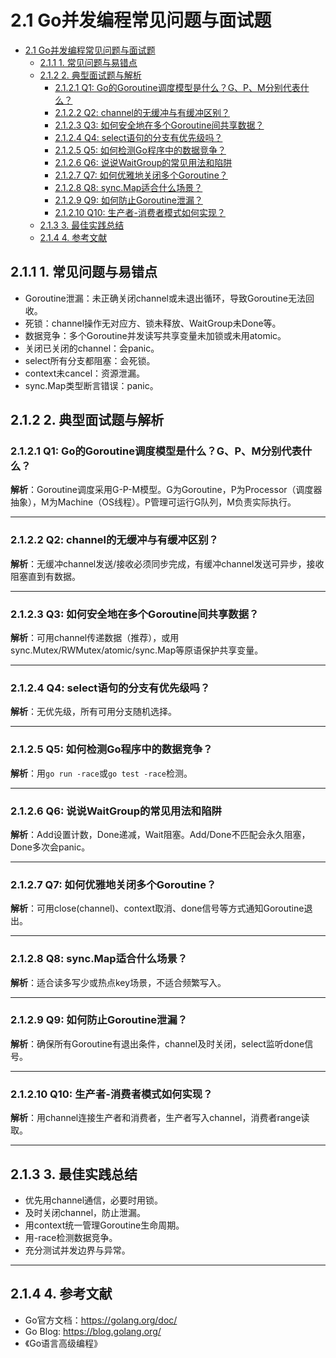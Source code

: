 ﻿# 2.1 Go并发编程常见问题与面试题

<!-- TOC START -->
- [2.1 Go并发编程常见问题与面试题](#21-go并发编程常见问题与面试题)
  - [2.1.1 1. 常见问题与易错点](#211-1-常见问题与易错点)
  - [2.1.2 2. 典型面试题与解析](#212-2-典型面试题与解析)
    - [2.1.2.1 Q1: Go的Goroutine调度模型是什么？G、P、M分别代表什么？](#2121-q1-go的goroutine调度模型是什么gpm分别代表什么)
    - [2.1.2.2 Q2: channel的无缓冲与有缓冲区别？](#2122-q2-channel的无缓冲与有缓冲区别)
    - [2.1.2.3 Q3: 如何安全地在多个Goroutine间共享数据？](#2123-q3-如何安全地在多个goroutine间共享数据)
    - [2.1.2.4 Q4: select语句的分支有优先级吗？](#2124-q4-select语句的分支有优先级吗)
    - [2.1.2.5 Q5: 如何检测Go程序中的数据竞争？](#2125-q5-如何检测go程序中的数据竞争)
    - [2.1.2.6 Q6: 说说WaitGroup的常见用法和陷阱](#2126-q6-说说waitgroup的常见用法和陷阱)
    - [2.1.2.7 Q7: 如何优雅地关闭多个Goroutine？](#2127-q7-如何优雅地关闭多个goroutine)
    - [2.1.2.8 Q8: sync.Map适合什么场景？](#2128-q8-syncmap适合什么场景)
    - [2.1.2.9 Q9: 如何防止Goroutine泄漏？](#2129-q9-如何防止goroutine泄漏)
    - [2.1.2.10 Q10: 生产者-消费者模式如何实现？](#21210-q10-生产者-消费者模式如何实现)
  - [2.1.3 3. 最佳实践总结](#213-3-最佳实践总结)
  - [2.1.4 4. 参考文献](#214-4-参考文献)
<!-- TOC END -->

## 2.1.1 1. 常见问题与易错点

- Goroutine泄漏：未正确关闭channel或未退出循环，导致Goroutine无法回收。
- 死锁：channel操作无对应方、锁未释放、WaitGroup未Done等。
- 数据竞争：多个Goroutine并发读写共享变量未加锁或未用atomic。
- 关闭已关闭的channel：会panic。
- select所有分支都阻塞：会死锁。
- context未cancel：资源泄漏。
- sync.Map类型断言错误：panic。

## 2.1.2 2. 典型面试题与解析

### 2.1.2.1 Q1: Go的Goroutine调度模型是什么？G、P、M分别代表什么？

**解析**：Goroutine调度采用G-P-M模型。G为Goroutine，P为Processor（调度器抽象），M为Machine（OS线程）。P管理可运行G队列，M负责实际执行。

---

### 2.1.2.2 Q2: channel的无缓冲与有缓冲区别？

**解析**：无缓冲channel发送/接收必须同步完成，有缓冲channel发送可异步，接收阻塞直到有数据。

---

### 2.1.2.3 Q3: 如何安全地在多个Goroutine间共享数据？

**解析**：可用channel传递数据（推荐），或用sync.Mutex/RWMutex/atomic/sync.Map等原语保护共享变量。

---

### 2.1.2.4 Q4: select语句的分支有优先级吗？

**解析**：无优先级，所有可用分支随机选择。

---

### 2.1.2.5 Q5: 如何检测Go程序中的数据竞争？

**解析**：用`go run -race`或`go test -race`检测。

---

### 2.1.2.6 Q6: 说说WaitGroup的常见用法和陷阱

**解析**：Add设置计数，Done递减，Wait阻塞。Add/Done不匹配会永久阻塞，Done多次会panic。

---

### 2.1.2.7 Q7: 如何优雅地关闭多个Goroutine？

**解析**：可用close(channel)、context取消、done信号等方式通知Goroutine退出。

---

### 2.1.2.8 Q8: sync.Map适合什么场景？

**解析**：适合读多写少或热点key场景，不适合频繁写入。

---

### 2.1.2.9 Q9: 如何防止Goroutine泄漏？

**解析**：确保所有Goroutine有退出条件，channel及时关闭，select监听done信号。

---

### 2.1.2.10 Q10: 生产者-消费者模式如何实现？

**解析**：用channel连接生产者和消费者，生产者写入channel，消费者range读取。

---

## 2.1.3 3. 最佳实践总结

- 优先用channel通信，必要时用锁。
- 及时关闭channel，防止泄漏。
- 用context统一管理Goroutine生命周期。
- 用-race检测数据竞争。
- 充分测试并发边界与异常。

---

## 2.1.4 4. 参考文献

- Go官方文档：<https://golang.org/doc/>
- Go Blog: <https://blog.golang.org/>
- 《Go语言高级编程》
